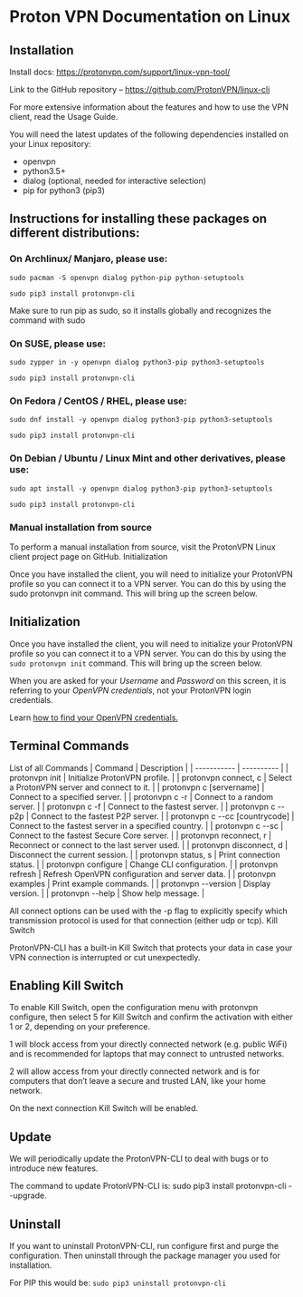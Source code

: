 # Proton VPN Documentation on Linux

## Installation

Install docs: https://protonvpn.com/support/linux-vpn-tool/

Link to the GitHub repository – https://github.com/ProtonVPN/linux-cli

For more extensive information about the features and how to use the VPN client, read the Usage Guide.

You will need the latest updates of the following dependencies installed on your Linux repository:

- openvpn
- python3.5+
- dialog (optional, needed for interactive selection)
- pip for python3 (pip3)

## Instructions for installing these packages on different distributions:

### On Archlinux/ Manjaro, please use:

`sudo pacman -S openvpn dialog python-pip python-setuptools`

`sudo pip3 install protonvpn-cli`

Make sure to run pip as sudo, so it installs globally and recognizes the command with sudo

### On SUSE, please use:

`sudo zypper in -y openvpn dialog python3-pip python3-setuptools`

`sudo pip3 install protonvpn-cli`

### On Fedora / CentOS / RHEL, please use:

`sudo dnf install -y openvpn dialog python3-pip python3-setuptools`

`sudo pip3 install protonvpn-cli`

### On Debian / Ubuntu / Linux Mint and other derivatives, please use:

`sudo apt install -y openvpn dialog python3-pip python3-setuptools`

`sudo pip3 install protonvpn-cli`

### Manual installation from source

To perform a manual installation from source, visit the ProtonVPN Linux client project page on GitHub.
Initialization

Once you have installed the client, you will need to initialize your ProtonVPN profile so you can connect it to a VPN server. You can do this by using the sudo protonvpn init command. This will bring up the screen below.

## Initialization

Once you have installed the client, you will need to initialize your ProtonVPN profile so you can connect it to a VPN server. You can do this by using the `sudo protonvpn init` command. This will bring up the screen below.

When you are asked for your _Username_ and _Password_ on this screen, it is referring to your _OpenVPN credentials_, not your ProtonVPN login credentials.

Learn [how to find your OpenVPN credentials.](https://protonvpn.com/support/vpn-login/)

## Terminal Commands

List of all Commands
| Command | Description |
| ----------- | ---------- |
| protonvpn init | Initialize ProtonVPN profile. |
| protonvpn connect, c | Select a ProtonVPN server and connect to it. |
| protonvpn c [servername] | Connect to a specified server. |
| protonvpn c -r | Connect to a random server. |
| protonvpn c -f | Connect to the fastest server. |
| protonvpn c --p2p | Connect to the fastest P2P server. |
| protonvpn c --cc [countrycode] | Connect to the fastest server in a specified country. |
| protonvpn c --sc | Connect to the fastest Secure Core server. |
| protonvpn reconnect, r | Reconnect or connect to the last server used. |
| protonvpn disconnect, d | Disconnect the current session. |
| protonvpn status, s | Print connection status. |
| protonvpn configure | Change CLI configuration. |
| protonvpn refresh | Refresh OpenVPN configuration and server data. |
| protonvpn examples | Print example commands. |
| protonvpn --version | Display version. |
| protonvpn --help | Show help message. |

All connect options can be used with the -p flag to explicitly specify which transmission protocol is used for that connection (either udp or tcp).
Kill Switch

ProtonVPN-CLI has a built-in Kill Switch that protects your data in case your VPN connection is interrupted or cut unexpectedly.

## Enabling Kill Switch

To enable Kill Switch, open the configuration menu with protonvpn configure, then select 5 for Kill Switch and confirm the activation with either 1 or 2, depending on your preference.

1 will block access from your directly connected network (e.g. public WiFi) and is recommended for laptops that may connect to untrusted networks.

2 will allow access from your directly connected network and is for computers that don’t leave a secure and trusted LAN, like your home network.

On the next connection Kill Switch will be enabled.

## Update

We will periodically update the ProtonVPN-CLI to deal with bugs or to introduce new features.

The command to update ProtonVPN-CLI is: sudo pip3 install protonvpn-cli --upgrade.

## Uninstall

If you want to uninstall ProtonVPN-CLI, run configure first and purge the configuration. Then uninstall through the package manager you used for installation.

For PIP this would be:
`sudo pip3 uninstall protonvpn-cli`
